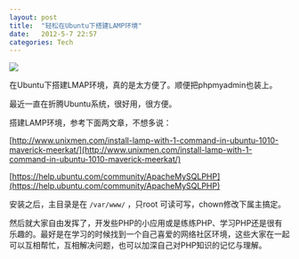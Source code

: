 ```yaml
---
layout: post
title:  "轻松在Ubuntu下搭建LAMP环境"
date:   2012-5-7 22:57
categories: Tech
---
```


![](https://i.imgur.com/JRMfGDa.jpg)

在Ubuntu下搭建LMAP环境，真的是太方便了。顺便把phpmyadmin也装上。

最近一直在折腾Ubuntu系统，很好用，很方便。

搭建LAMP环境，参考下面两文章，不想多说：

[http://www.unixmen.com/install-lamp-with-1-command-in-ubuntu-1010-maverick-meerkat/](http://www.unixmen.com/install-lamp-with-1-command-in-ubuntu-1010-maverick-meerkat/)

[https://help.ubuntu.com/community/ApacheMySQLPHP](https://help.ubuntu.com/community/ApacheMySQLPHP)

安装之后，主目录是在 `/var/www/` ，只root 可读可写，chown修改下属主搞定。

然后就大家自由发挥了，开发些PHP的小应用或是练练PHP、学习PHP还是很有乐趣的。最好是在学习的时候找到一个自己喜爱的网络社区环境，这些大家在一起可以互相帮忙，互相解决问题，也可以加深自己对PHP知识的记忆与理解。
